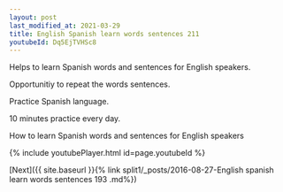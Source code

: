 ```yaml
---
layout: post
last_modified_at: 2021-03-29
title: English Spanish learn words sentences 211 
youtubeId: Dq5EjTVHSc8
---
```

 
 
Helps to learn Spanish words and sentences for English speakers.

Opportunitiy to repeat the words sentences. 

Practice Spanish language. 
 
10 minutes practice every day. 
 
How to learn Spanish words and sentences for English speakers 
 
{% include youtubePlayer.html id=page.youtubeId %}
 
 
[Next]({{ site.baseurl }}{% link  split1/_posts/2016-08-27-English spanish learn words sentences 193 .md%})
 

